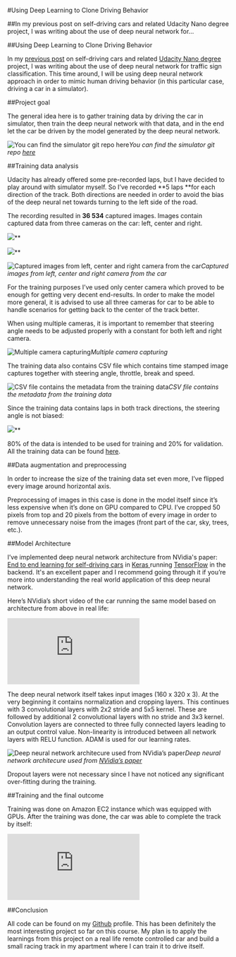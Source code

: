 
#Using Deep Learning to Clone Driving Behavior

##In my previous post on self-driving cars and related Udacity Nano degree project, I was writing about the use of deep neural network for…

##Using Deep Learning to Clone Driving Behavior

In my [previous post](https://medium.com/@bdjukic/recognizing-traffic-signs-with-deep-neural-network-a725cd5a39fe) on self-driving cars and related [Udacity Nano degree ](https://www.udacity.com/drive)project, I was writing about the use of deep neural network for traffic sign classification. This time around, I will be using deep neural network approach in order to mimic human driving behavior (in this particular case, driving a car in a simulator).

##Project goal

The general idea here is to gather training data by driving the car in simulator, then train the deep neural network with that data, and in the end let the car be driven by the model generated by the deep neural network.

![You can find the simulator git repo [here](https://github.com/udacity/self-driving-car-sim)](https://medium2.global.ssl.fastly.net/max/2046/1*hmhb0SevbVf-NlAOIwFp8A.png)*You can find the simulator git repo [here](https://github.com/udacity/self-driving-car-sim)*

##Training data analysis

Udacity has already offered some pre-recorded laps, but I have decided to play around with simulator myself. So I’ve recorded **5 laps **for each direction of the track. Both directions are needed in order to avoid the bias of the deep neural net towards turning to the left side of the road.

The recording resulted in **36 534** captured images. Images contain captured data from three cameras on the car: left, center and right.

![](https://medium2.global.ssl.fastly.net/max/2000/1*4xKnfzutRpIIYYBXxnajIg.jpeg)**

![](https://medium2.global.ssl.fastly.net/max/2000/1*hlENAoKLxoExP1WW5wP42g.jpeg)**

![Captured images from left, center and right camera from the car](https://medium2.global.ssl.fastly.net/max/2000/1*BJbNlnEiZ0AWtzw6ui69oQ.jpeg)*Captured images from left, center and right camera from the car*

For the training purposes I’ve used only center camera which proved to be enough for getting very decent end-results. In order to make the model more general, it is advised to use all three cameras for car to be able to handle scenarios for getting back to the center of the track better.

When using multiple cameras, it is important to remember that steering angle needs to be adjusted properly with a constant for both left and right camera.

![Multiple camera capturing](https://medium2.global.ssl.fastly.net/max/3840/1*DxYHS0sp09mHATC_F1OG8A.png)*Multiple camera capturing*

The training data also contains CSV file which contains time stamped image captures together with steering angle, throttle, break and speed.

![CSV file contains the metadata from the training data](https://medium2.global.ssl.fastly.net/max/3024/1*7yYxPnsiH7GL3-IvVKs1iw.png)*CSV file contains the metadata from the training data*

Since the training data contains laps in both track directions, the steering angle is not biased:

![](https://medium2.global.ssl.fastly.net/max/2492/1*92W6oVVndLdcaPPfubfIwg.png)**

80% of the data is intended to be used for training and 20% for validation. All the training data can be found [here](https://1drv.ms/u/s!As2zxTr-3Rwhg-t_9G7Eh6Nuw3AmCQ).

##Data augmentation and preprocessing

In order to increase the size of the training data set even more, I’ve flipped every image around horizontal axis.

Preprocessing of images in this case is done in the model itself since it’s less expensive when it’s done on GPU compared to CPU. I’ve cropped 50 pixels from top and 20 pixels from the bottom of every image in order to remove unnecessary noise from the images (front part of the car, sky, trees, etc.).

##Model Architecture

I’ve implemented deep neural network architecture from NVidia's paper: [End to end learning for self-driving cars](https://images.nvidia.com/content/tegra/automotive/images/2016/solutions/pdf/end-to-end-dl-using-px.pdf) in [Keras ](https://keras.io/)running [TensorFlow](https://www.tensorflow.org/) in the backend. It's an excellent paper and I recommend going through it if you’re more into understanding the real world application of this deep neural network.

Here’s NVidia’s short video of the car running the same model based on architecture from above in real life:

<iframe src="https://medium.com/media/abfdb22a2477df295dbd26288d4e9b5e" frameborder=0></iframe>

The deep neural network itself takes input images (160 x 320 x 3). At the very beginning it contains normalization and cropping layers. This continues with 3 convolutional layers with 2x2 stride and 5x5 kernel. These are followed by additional 2 convolutional layers with no stride and 3x3 kernel. Convolution layers are connected to three fully connected layers leading to an output control value. Non-linearity is introduced between all network layers with RELU function. ADAM is used for our learning rates.

![Deep neural network architecure used from [NVidia’s paper](https://images.nvidia.com/content/tegra/automotive/images/2016/solutions/pdf/end-to-end-dl-using-px.pdf)](https://medium2.global.ssl.fastly.net/max/2000/1*t-g3enu_7p_KumpEmMmB2Q.png)*Deep neural network architecure used from [NVidia’s paper](https://images.nvidia.com/content/tegra/automotive/images/2016/solutions/pdf/end-to-end-dl-using-px.pdf)*

Dropout layers were not necessary since I have not noticed any significant over-fitting during the training.

##Training and the final outcome

Training was done on Amazon EC2 instance which was equipped with GPUs. After the training was done, the car was able to complete the track by itself:

<iframe src="https://medium.com/media/81c4ad18fdf54c6a1bcb4946035067ba" frameborder=0></iframe>

##Conclusion

All code can be found on my [Github](https://github.com/bdjukic/CarND-Behavioral-Cloning-P3) profile. This has been definitely the most interesting project so far on this course. My plan is to apply the learnings from this project on a real life remote controlled car and build a small racing track in my apartment where I can train it to drive itself.
